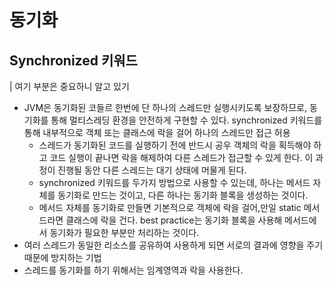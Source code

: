 # 동기화
## Synchronized 키워드
| 여기 부분은 중요하니 알고 있기
- JVM은 동기화된 코들르 한번에 단 하나의 스레드만 실행시키도록 보장하므로, 동기화를 통해 멀티스레딩 환경을 안전하게 구현할 수 있다. synchronized 키워드를 통해 내부적으로 객체 또는 클래스에 락을 걸어 하나의 스레드만 접근 허용
  - 스레드가 동기화된 코드를 실행하기 전에 반드시 공우 객체의 락을 획득해야 하고 코드 실행이 끝나면 락을 해제하여 다른 스레드가 접근할 수 있게 한다. 이 과정이 진행될 동안 다른 스레드는 대기 상태에 머물게 된다.
  - synchronized 키워드를 두가지 방법으로 사용할 수 있는데, 하나는 메서드 자체를 동기화로 만드는 것이고, 다른 하나는 동기화 블록을 생성하는 것이다.
  - 메서드 자체를 동기화로 만들면 기본적으로 객체에 락을 걸어,만일 static 메서드라면 클래스에 락을 건다. best practice는 동기화 블록을 사용해 메서드에서 동기화가 필요한 부분만 처리하는 것이다.
- 여러 스레드가 동일한 리소스를 공유하여 사용하게 되면 서로의 결과에 영향을 주기 때문에 방지하는 기법
- 스레드를 동기화를 하기 위해서는 임계영역과 락을 사용한다. 